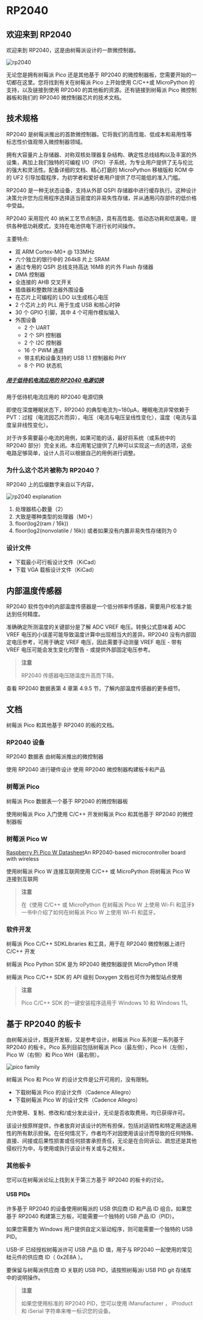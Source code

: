 # RP2040

## 欢迎来到 RP2040

欢迎来到 RP2040，这是由树莓派设计的一款微控制器。

![rp2040](https://www.raspberrypi.com/documentation/microcontrollers/images/rp2040.jpg)

无论您是拥有树莓派 Pico 还是其他基于 RP2040 的微控制器板，您需要开始的一切都在这里。您将找到有关在树莓派 Pico 上开始使用 C/C++或 MicroPython 的支持，以及链接到使用 RP2040 的其他板的资源。还有链接到树莓派 Pico 微控制器板和我们的 RP2040 微控制器芯片的技术文档。

## 技术规格

RP2040 是树莓派推出的首款微控制器。它将我们的高性能、低成本和易用性等标志性价值观带入微控制器领域。

拥有大容量片上存储器、对称双核处理器复杂结构、确定性总线结构以及丰富的外设集，再加上我们独特的可编程 I/O（PIO）子系统，为专业用户提供了无与伦比的强大和灵活性。配备详细的文档、精心打磨的 MicroPython 移植版和 ROM 中的 UF2 引导加载程序，为初学者和爱好者用户提供了尽可能低的准入门槛。

RP2040 是一种无状态设备，支持从外部 QSPI 存储器中进行缓存执行。这种设计决策允许您为应用程序选择适当密度的非易失性存储，并从通用闪存部件的低价格中受益。

RP2040 采用现代 40 纳米工艺节点制造，具有高性能、低动态功耗和低漏电，提供各种低功耗模式，支持在电池供电下进行长时间操作。

 主要特点:

* 双 ARM Cortex-M0+ @ 133MHz
* 六个独立的银行中的 264kB 片上 SRAM
* 通过专用的 QSPI 总线支持高达 16MB 的片外 Flash 存储器
* DMA 控制器
* 全连接的 AHB 交叉开关
* 插值器和整数除法器外围设备
* 在芯片上可编程的 LDO 以生成核心电压
* 2 个芯片上的 PLL 用于生成 USB 和核心时钟
* 30 个 GPIO 引脚，其中 4 个可用作模拟输入
* 外围设备
  * 2 个 UART
  * 2 个 SPI 控制器
  * 2 个 I2C 控制器
  * 16 个 PWM 通道
  * 带主机和设备支持的 USB 1.1 控制器和 PHY
  * 8 个 PIO 状态机

##### [用于低待机电流应用的 RP2040 电源切换](https://pip.raspberrypi.com/categories/685-whitepapers-app-notes/documents/RP-004339-WP/Power-switching-RP2040-for-low-standby-current-applications.pdf)

用于低待机电流应用的 RP2040 电源切换

即使在深度睡眠状态下，RP2040 的典型电流为~180μA，睡眠电流非常依赖于 PVT：过程（电流因芯片而异），电压（电流与电压呈线性变化），温度（电流与温度呈非线性变化）。

对于许多需要最小电流的用例，如果可能的话，最好将系统（或系统中的 RP2040 部分）完全关闭。本应用笔记提供了几种可以实现这一点的选项，这些电路足够简单，设计人员可以根据自己的用例进行调整。

### 为什么这个芯片被称为 RP2040？

RP2040 上的后缀数字来自以下内容，

![rp2040 explanation](https://www.raspberrypi.com/documentation/microcontrollers/images/rp2040_explanation.svg)

1. 处理器核心数量（2）
2. 大致是哪种类型的处理器（M0+）
3. floor(log2(ram / 16k))
4. floor(log2(nonvolatile / 16k)) 或者如果没有内置非易失性存储则为 0

### 设计文件

* 下载最小可行板设计文件（KiCad）
* 下载 VGA 载板设计文件（KiCad）

## 内部温度传感器

RP2040 软件包中的内部温度传感器是一个低分辨率传感器，需要用户校准才能达到任何精度。

准确确定所测温度的关键部分是了解 ADC VREF 电压。转换公式意味着 ADC VREF 电压的小误差可能导致温度计算中出现相当大的差异。RP2040 没有内部固定电压参考，可用于确定 VREF 电压，因此需要手动测量 VREF 电压 - 带有 VREF 电压可能会发生变化的警告 - 或提供外部固定电压参考。

>**注意**
>
>RP2040 传感器电压随温度升高而下降。

查看 RP2040 数据表第 4 章第 4.9.5 节，了解内部温度传感器的更多细节。

## 文档

树莓派 Pico 和其他基于 RP2040 的板的文档。

### RP2040 设备

RP2040 数据表 由树莓派推出的微控制器

使用 RP2040 进行硬件设计 使用 RP2040 微控制器构建板卡和产品

### 树莓派 Pico

树莓派 Pico 数据表一个基于 RP2040 的微控制器板

使用树莓派 Pico 入门使用 C/C++ 开发树莓派 Pico 和其他基于 RP2040 的微控制器板

### 树莓派 Pico W

[Raspberry Pi Pico W Datasheet](https://datasheets.raspberrypi.com/picow/pico-w-datasheet.pdf)An RP2040-based microcontroller board with wireless

使用树莓派 Pico W 连接互联网使用 C/C++ 或 MicroPython 将树莓派 Pico W 连接到互联网

>**注意**
>
>在《使用 C/C++ 或 MicroPython 在树莓派 Pico W 上使用 Wi-Fi 和蓝牙》一书中介绍了如何在树莓派 Pico W 上使用 Wi-Fi 和蓝牙。 

### 软件开发

树莓派 Pico C/C++ SDKLibraries 和工具，用于在 RP2040 微控制器上进行 C/C++ 开发

树莓派 Pico Python SDK 是为 RP2040 微控制器提供 MicroPython 环境

树莓派 Pico C/C++ SDK 的 API 级别 Doxygen 文档也可作为微型站点使用

>**注意**
>
>Pico C/C++ SDK 的一键安装程序适用于 Windows 10 和 Windows 11。

## 基于 RP2040 的板卡

由树莓派设计，既是开发板，又是参考设计，树莓派 Pico 系列是一系列基于 RP2040 的板卡。Pico 系列目前包括树莓派 Pico（最左侧），Pico H（左侧），Pico W（右侧）和 Pico WH（最右侧）。

![pico family](https://www.raspberrypi.com/documentation/microcontrollers/images/pico_family.jpg)

树莓派 Pico 和 Pico W 的设计文件是公开可用的，没有限制。

* 下载树莓派 Pico 的设计文件（Cadence Allegro）
* 下载树莓派 Pico W 的设计文件（Cadence Allegro）

允许使用、复制、修改和/或分发此设计，无论是否收取费用，均已获得许可。

该设计按原样提供，作者放弃对该设计的所有担保，包括对适销性和特定用途适用性的所有默示担保。在任何情况下，作者均不对因使用该设计而导致的任何特殊、直接、间接或后果性损害或任何损害承担责任，无论是在合同诉讼、疏忽还是其他侵权行为中，与使用或执行该设计有关或与之相关。

### 其他板卡

您可以在树莓派论坛上找到关于第三方基于 RP2040 的板卡的讨论。

#### USB PIDs

许多基于 RP2040 的设备使用树莓派的 USB 供应商 ID 和产品 ID 组合。如果您基于 RP2040 构建第三方板，可能需要一个独特的 USB 产品 ID（PID）。

如果您需要为 Windows 用户提供自定义驱动程序，则可能需要一个独特的 USB PID。

USB-IF 已经授权树莓派许可 USB 产品 ID 值，用于与 RP2040 一起使用的常见硅元件的供应商 ID（ 0x2E8A ）。

要保留与树莓派供应商 ID 关联的 USB PID，请按照树莓派i USB PID git 存储库中的说明操作。

>**注意**
>
> 如果您使用标准的 RP2040 PID，您可以使用 iManufacturer ， iProduct 和 iSerial 字符串来唯一标识您的设备。 
